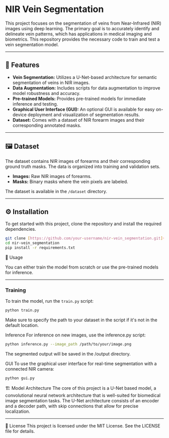 # NIR Vein Segmentation

This project focuses on the segmentation of veins from Near-Infrared (NIR) images using deep learning. The primary goal is to accurately identify and delineate vein patterns, which has applications in medical imaging and biometrics. This repository provides the necessary code to train and test a vein segmentation model.

***

## 🌟 Features

* **Vein Segmentation:** Utilizes a U-Net-based architecture for semantic segmentation of veins in NIR images.
* **Data Augmentation:** Includes scripts for data augmentation to improve model robustness and accuracy.
* **Pre-trained Models:** Provides pre-trained models for immediate inference and testing.
* **Graphical User Interface (GUI):** An optional GUI is available for easy on-device deployment and visualization of segmentation results.
* **Dataset:** Comes with a dataset of NIR forearm images and their corresponding annotated masks.

***

## 🖼️ Dataset

The dataset contains NIR images of forearms and their corresponding ground truth masks. The data is organized into training and validation sets.

* **Images:** Raw NIR images of forearms.
* **Masks:** Binary masks where the vein pixels are labeled.

The dataset is available in the `/dataset` directory.

***

## ⚙️ Installation

To get started with this project, clone the repository and install the required dependencies.

```bash
git clone [https://github.com/your-username/nir-vein_segmentation.git](https://github.com/your-username/nir-vein_segmentation.git)
cd nir-vein_segmentation
pip install -r requirements.txt
```
🚀 Usage

You can either train the model from scratch or use the pre-trained models for inference.

***
### Training

To train the model, run the `train.py` script:

```bash
python train.py

```
Make sure to specify the path to your dataset in the script if it's not in the default location.


Inference
For inference on new images, use the inference.py script:

```bash
python inference.py --image_path /path/to/your/image.png
```
The segmented output will be saved in the /output directory.

GUI
To use the graphical user interface for real-time segmentation with a connected NIR camera:

```bash
python gui.py
```

🏗️ Model Architecture
The core of this project is a U-Net based model, a convolutional neural network architecture that is well-suited for biomedical image segmentation tasks. The U-Net architecture consists of an encoder and a decoder path, with skip connections that allow for precise localization.

***

📜 License
This project is licensed under the MIT License. See the LICENSE file for details.








